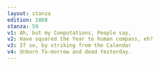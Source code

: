 ```yaml
---
layout: stanza
edition: 1868
stanza: 59
v1: Ah, but my Computations, People say,
v2: Have squared the Year to human compass, eh?
v3: If so, by striking from the Calendar
v4: Unborn To-morrow and dead Yesterday.
---
```

